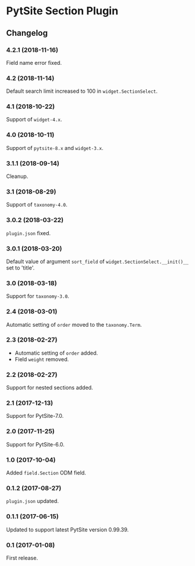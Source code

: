 # PytSite Section Plugin


## Changelog


### 4.2.1 (2018-11-16)

Field name error fixed.


### 4.2 (2018-11-14)

Default search limit increased to 100 in `widget.SectionSelect`.


### 4.1 (2018-10-22)

Support of `widget-4.x`.


### 4.0 (2018-10-11)

Support of `pytsite-8.x` and `widget-3.x`.


### 3.1.1 (2018-09-14)

Cleanup.


### 3.1 (2018-08-29)

Support of `taxonomy-4.0`.


### 3.0.2 (2018-03-22)

`plugin.json` fixed.


### 3.0.1 (2018-03-20)

Default value of argument `sort_field` of
`widget.SectionSelect.__init()__` set to 'title'.


### 3.0 (2018-03-18)

Support for `taxonomy-3.0`.


### 2.4 (2018-03-01)

Automatic setting of `order` moved to the `taxonomy.Term`.


### 2.3 (2018-02-27)

- Automatic setting of `order` added.
- Field `weight` removed.


### 2.2 (2018-02-27)

Support for nested sections added.


### 2.1 (2017-12-13)

Support for PytSite-7.0.


### 2.0 (2017-11-25)

Support for PytSite-6.0.


### 1.0 (2017-10-04)

Added `field.Section` ODM field.


### 0.1.2 (2017-08-27)

`plugin.json` updated.


### 0.1.1 (2017-06-15)

Updated to support latest PytSite version 0.99.39.


### 0.1 (2017-01-08)

First release.
